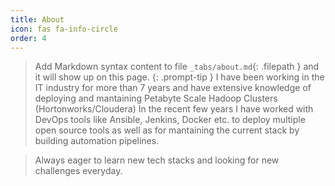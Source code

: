 ```yaml
---
title: About
icon: fas fa-info-circle
order: 4
---
```



> Add Markdown syntax content to file `_tabs/about.md`{: .filepath } and it will show up on this page.
{: .prompt-tip }
> I have been working in the IT industry for more than 7 years and have extensive knowledge of deploying and mantaining Petabyte Scale Hadoop Clusters (Hortonworks/Cloudera)
> In the recent few years I have worked with DevOps tools like Ansible, Jenkins, Docker etc. to deploy multiple open source tools as well as for mantaining the current stack by building automation pipelines.

> Always eager to learn new tech stacks and looking for new challenges everyday. 
